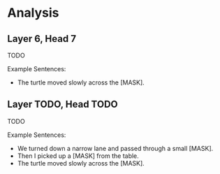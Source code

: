 # Analysis

## Layer 6, Head 7

TODO

Example Sentences:
- The turtle moved slowly across the [MASK].

## Layer TODO, Head TODO

TODO

Example Sentences:
- We turned down a narrow lane and passed through a small [MASK].
- Then I picked up a [MASK] from the table.
- The turtle moved slowly across the [MASK].

